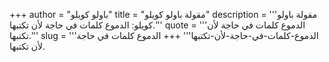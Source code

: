 +++
author = "باولو كويلو"
title = "مقولة باولو كويلو"
description = '''مقولة باولو كويلو: الدموع كلمات في حاجة لأن تكتبها.'''
quote = '''الدموع كلمات في حاجة لأن تكتبها.'''
slug = '''الدموع-كلمات-في-حاجة-لأن-تكتبها'''
+++
الدموع كلمات في حاجة لأن تكتبها.
